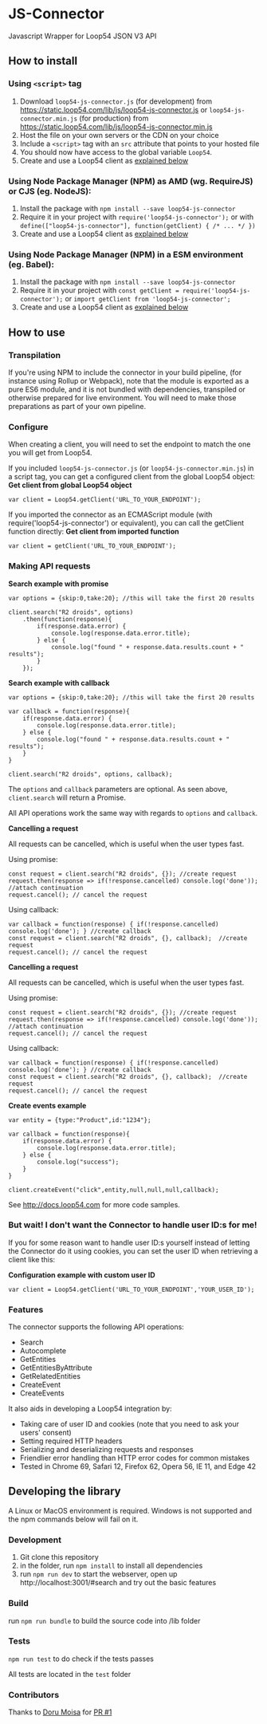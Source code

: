 # JS-Connector

Javascript Wrapper for Loop54 JSON V3 API

## How to install

### Using `<script>` tag

1. Download `loop54-js-connector.js` (for development) from
   <https://static.loop54.com/lib/js/loop54-js-connector.js> or
   `loop54-js-connector.min.js` (for production) from
   <https://static.loop54.com/lib/js/loop54-js-connector.min.js>
2. Host the file on your own servers or the CDN on your choice
3. Include a `<script>` tag with an `src` attribute that points to your hosted file
4. You should now have access to the global variable `Loop54`.
5. Create and use a Loop54 client as [explained below](#how-to-use)

### Using Node Package Manager (NPM) as AMD (wg. RequireJS) or CJS (eg. NodeJS):

1. Install the package with `npm install --save loop54-js-connector`
2. Require it in your project with `require('loop54-js-connector');` or with `define(["loop54-js-connector"], function(getClient) { /* ... */ })`
3. Create and use a Loop54 client as [explained below](#how-to-use)

### Using Node Package Manager (NPM) in a ESM environment (eg. Babel):

1. Install the package with `npm install --save loop54-js-connector`
2. Require it in your project with `const getClient = require('loop54-js-connector');` or `import getClient from 'loop54-js-connector';`
3. Create and use a Loop54 client as [explained below](#how-to-use)

## How to use

### Transpilation

If you're using NPM to include the connector in your build pipeline, (for instance using Rollup or Webpack),
note that the module is exported as a pure ES6 module, and it is not bundled with dependencies, transpiled or otherwise prepared for live environment. 
You will need to make those preparations as part of your own pipeline.

### Configure

When creating a client, you will need to set the endpoint to match the one you will get from Loop54.

If you included `loop54-js-connector.js` (or `loop54-js-connector.min.js`) in a script tag, 
you can get a configured client from the global Loop54 object:
__Get client from global Loop54 object__
```
var client = Loop54.getClient('URL_TO_YOUR_ENDPOINT');
```

If you imported the connector as an ECMAScript module (with require('loop54-js-connector') or equivalent), 
you can call the getClient function directly:
__Get client from imported function__
```
var client = getClient('URL_TO_YOUR_ENDPOINT');
```

### Making API requests

__Search example with promise__
```
var options = {skip:0,take:20}; //this will take the first 20 results

client.search("R2 droids", options)
	.then(function(response){
		if(response.data.error) {
			console.log(response.data.error.title);
		} else {
			console.log("found " + response.data.results.count + " results");
		}
	});
```

__Search example with callback__
```
var options = {skip:0,take:20}; //this will take the first 20 results

var callback = function(response){
	if(response.data.error) {
		console.log(response.data.error.title);
	} else {
		console.log("found " + response.data.results.count + " results");
	}
}

client.search("R2 droids", options, callback);
```

The `options` and `callback` parameters are optional. As seen above,
`client.search` will return a Promise.

All API operations work the same way with regards to `options` and `callback`.

__Cancelling a request__

All requests can be cancelled, which is useful when the user types fast.

Using promise:
```
const request = client.search("R2 droids", {}); //create request
request.then(response => if(!response.cancelled) console.log('done')); //attach continuation
request.cancel(); // cancel the request
```

Using callback:
```
var callback = function(response) { if(!response.cancelled) console.log('done'); } //create callback
const request = client.search("R2 droids", {}, callback);  //create request
request.cancel(); // cancel the request
```

__Cancelling a request__

All requests can be cancelled, which is useful when the user types fast.

Using promise:
```
const request = client.search("R2 droids", {}); //create request
request.then(response => if(!response.cancelled) console.log('done')); //attach continuation
request.cancel(); // cancel the request
```

Using callback:
```
var callback = function(response) { if(!response.cancelled) console.log('done'); } //create callback
const request = client.search("R2 droids", {}, callback);  //create request
request.cancel(); // cancel the request
```

__Create events example__

```
var entity = {type:"Product",id:"1234"};

var callback = function(response){
	if(response.data.error) {
		console.log(response.data.error.title);
	} else {
		console.log("success");
	}
}

client.createEvent("click",entity,null,null,null,callback);
```

See http://docs.loop54.com for more code samples.

### But wait! I don't want the Connector to handle user ID:s for me!

If you for some reason want to handle user ID:s yourself instead of letting the
Connector do it using cookies, you can set the user ID when retrieving a client
like this:

__Configuration example with custom user ID__
```
var client = Loop54.getClient('URL_TO_YOUR_ENDPOINT','YOUR_USER_ID');
```

### Features

The connector supports the following API operations:

- Search
- Autocomplete
- GetEntities
- GetEntitiesByAttribute
- GetRelatedEntities
- CreateEvent
- CreateEvents

It also aids in developing a Loop54 integration by:

- Taking care of user ID and cookies (note that you need to ask your users'
  consent)
- Setting required HTTP headers
- Serializing and deserializing requests and responses
- Friendlier error handling than HTTP error codes for common mistakes
- Tested in Chrome 69, Safari 12, Firefox 62, Opera 56, IE 11, and Edge 42

## Developing the library

A Linux or MacOS environment is required. Windows is not supported and the npm commands below will fail on it.

### Development

1. Git clone this repository
2. in the folder, run `npm install` to install all dependencies
3. run `npm run dev` to start the webserver, open up
   http://localhost:3001/#search and try out the basic features

### Build

run `npm run bundle` to build the source code into /lib folder

### Tests

`npm run test` to do check if the tests passes

All tests are located in the `test` folder

### Contributors
Thanks to [Doru Moisa](https://github.com/moisadoru) for [PR #1](https://github.com/LoopFiftyFour/JS-Connector/pull/1)
